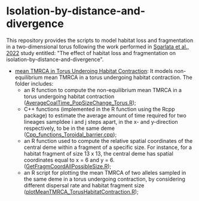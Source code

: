 # Isolation-by-distance-and-divergence

This repository provides the scripts to model habitat loss and fragmentation in a two-dimensional torus following the work performed in [Sgarlata et al., 2022](https://www.biorxiv.org/content/10.1101/2022.10.26.513874v1) study entitled: "The effect of habitat loss and fragmentation on isolation-by-distance-and-divergence".

* [mean TMRCA in Torus Underoing Habitat Contraction](HabitatContraction): It models non-equilibrium mean TMRCA in a torus undergoing habitat contraction. The folder includes:
   * an R function to compute the non-equilibrium mean TMRCA in a torus undergoing habitat contraction ([AverageCoalTime_PopSizeChange_Torus.R](HabitatContraction/AverageCoalTime_PopSizeChange_Torus.R));
   * C++ functions (implemented in the R function using the Rcpp package) to estimate the average amount of time required for two lineages sampldee i and j steps apart, in the x- and y-direction respectively, to be in the same deme ([Cpp_functions_Toroidal_barrier.cpp](HabitatContraction/Cpp_functions_Toroidal_barrier.cpp));
   * an R function used to compute the relative spatial coordinates of the central deme within a fragment of a specific size. For instance, for a habitat fragment of size 13 x 13, the central deme has spatial coordinates equal to x = 6 and y = 6. ([GetFragmCoordAllPossibleSize.R](HabitatContraction/GetFragmCoordAllPossibleSize.R));
   * an R script for plotting the mean TMRCA of two alleles sampled in the same deme in a torus undergoing contraction, by considering different dispersal rate and habitat fragment size ([plotMeanTMRCA_TorusHabitatContraction.R](HabitatContraction/plotMeanTMRCA_TorusHabitatContraction.R));
